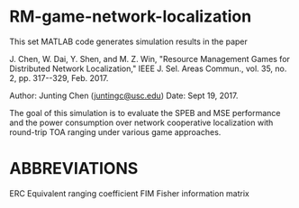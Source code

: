 # RM-game-network-localization

This set MATLAB code generates simulation results in the paper

J. Chen, W. Dai, Y. Shen, and M. Z. Win, "Resource Management Games for Distributed Network Localization," IEEE J. Sel. Areas Commun., vol. 35, no. 2, pp. 317--329, Feb. 2017.

Author: Junting Chen (juntingc@usc.edu)
Date: Sept 19, 2017.

The goal of this simulation is to evaluate the SPEB and MSE performance and the power consumption over network cooperative localization with round-trip TOA ranging under various game approaches.

# ABBREVIATIONS
   ERC     Equivalent ranging coefficient
   FIM     Fisher information matrix
